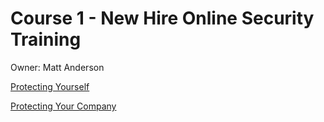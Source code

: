 # Course 1 - New Hire Online Security Training

Owner: Matt Anderson

[Protecting Yourself](Protecting%20Yourself%20aded6278746544f69fb8472d5527fe48.md)

[Protecting Your Company](Protecting%20Your%20Company%20b3521c0b04c24563a995f5e5ad33ce12.md)